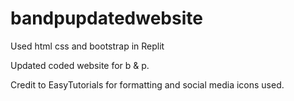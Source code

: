 # bandpupdatedwebsite

Used html css and bootstrap in Replit



Updated coded website for b & p.


Credit to EasyTutorials for formatting and social media icons used.


